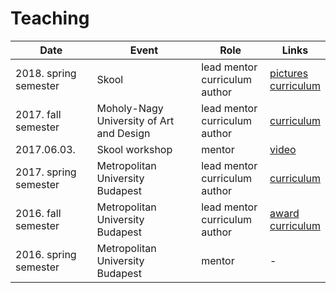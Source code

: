 # Teaching

| Date | Event | Role | Links |  
|-|-|-|-|  
| 2018. spring semester | Skool | lead mentor<br>curriculum author | [pictures](https://www.facebook.com/media/set/?set=a.867629313440845.1073741963.155019331368517) <br>[curriculum](https://github.com/endreymarcell/p5js-tanterv) |  
| 2017. fall semester | Moholy-Nagy University of Art and Design | lead mentor<br>curriculum author | [curriculum](https://github.com/endreymarcell/p5-2017-fall) |
| 2017.06.03. | Skool workshop |  mentor | [video](https://www.youtube.com/watch?v=lZ3qcPgcMy0) |
| 2017. spring semester | Metropolitan University Budapest | lead mentor<br>curriculum author | [curriculum](https://github.com/endreymarcell/p5-2017-spring) |
| 2016. fall semester | Metropolitan University Budapest | lead mentor<br>curriculum author | [award](https://www.facebook.com/photo.php?fbid=1594715493882139) <br> [curriculum](https://github.com/endreymarcell/p5-2016-fall) |
| 2016. spring semester | Metropolitan University Budapest | mentor | - |
